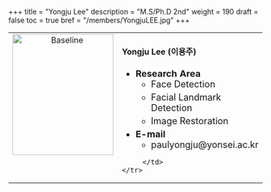 +++
title = "Yongju Lee"
description = "M.S/Ph.D 2nd"
weight = 190
draft = false
toc = true
bref = "/members/YongjuLEE.jpg"
+++

<table>
    <tr>
       <td width="280" align="center" valign="top">
          <img alt="Baseline" width="200px" height="240" src="/members/YongjuLEE.jpg">
       </td>
       <td>
            <h4>Yongju Lee (이용주)</h4>
            <ul class="member_info">
                <li style="font-size: 18px"><b>Research Area</b>
                    <ul class="interest">
                        <li style="margin-bottom: 5px">Face Detection</li>
                        <li style="margin-bottom: 5px">Facial Landmark Detection</li>
                        <li style="margin-bottom: 5px">Image Restoration</li>
                    </ul>
                </li>
                <li style="font-size: 18px"><b>E-mail</b>
                    <ul>
                        <li style="margin-bottom: 5px">paulyongju@yonsei.ac.kr</li>
                    </ul>
                </li>
            </ul>
            
         </td>
    </tr>
</table>